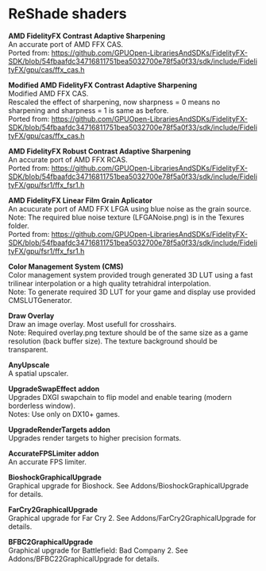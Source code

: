 # ReShade shaders
 
**AMD FidelityFX Contrast Adaptive Sharpening**  
An accurate port of AMD FFX CAS.  
Ported from: https://github.com/GPUOpen-LibrariesAndSDKs/FidelityFX-SDK/blob/54fbaafdc34716811751bea5032700e78f5a0f33/sdk/include/FidelityFX/gpu/cas/ffx_cas.h

**Modified AMD FidelityFX Contrast Adaptive Sharpening**  
Modified AMD FFX CAS.  
Rescaled the effect of sharpening, now sharpness = 0 means no sharpening and sharpness = 1 is same as before.  
Ported from: https://github.com/GPUOpen-LibrariesAndSDKs/FidelityFX-SDK/blob/54fbaafdc34716811751bea5032700e78f5a0f33/sdk/include/FidelityFX/gpu/cas/ffx_cas.h

**AMD FidelityFX Robust Contrast Adaptive Sharpening**  
An accurate port of AMD FFX RCAS.  
Ported from: https://github.com/GPUOpen-LibrariesAndSDKs/FidelityFX-SDK/blob/54fbaafdc34716811751bea5032700e78f5a0f33/sdk/include/FidelityFX/gpu/fsr1/ffx_fsr1.h

**AMD FidelityFX Linear Film Grain Aplicator**  
An acucurate port of AMD FFX LFGA using blue noise as the grain source.  
Note: The required blue noise texture (LFGANoise.png) is in the Texures folder.  
Ported from: https://github.com/GPUOpen-LibrariesAndSDKs/FidelityFX-SDK/blob/54fbaafdc34716811751bea5032700e78f5a0f33/sdk/include/FidelityFX/gpu/fsr1/ffx_fsr1.h

**Color Management System (CMS)**  
Color management system provided trough generated 3D LUT using a fast trilinear interpolation or a high quality tetrahidral interpolation.  
Note: To generate required 3D LUT for your game and display use provided CMSLUTGenerator.

**Draw Overlay**  
Draw an image overlay. Most usefull for crosshairs.  
Note: Required overlay.png texture should be of the same size as a game resolution (back buffer size). The texture background should be transparent.

**AnyUpscale**  
A spatial upscaler.

**UpgradeSwapEffect addon**  
Upgrades DXGI swapchain to flip model and enable tearing (modern borderless window).  
Notes: Use only on DX10+ games.

**UpgradeRenderTargets addon**  
Upgrades render targets to higher precision formats.

**AccurateFPSLimiter addon**  
An accurate FPS limiter.

**BioshockGraphicalUpgrade**  
Graphical upgrade for Bioshock. See Addons/BioshockGraphicalUpgrade for details.

**FarCry2GraphicalUpgrade**  
Graphical upgrade for Far Cry 2. See Addons/FarCry2GraphicalUpgrade for details.

**BFBC2GraphicalUpgrade**  
Graphical upgrade for Battlefield: Bad Company 2. See Addons/BFBC22GraphicalUpgrade for details.